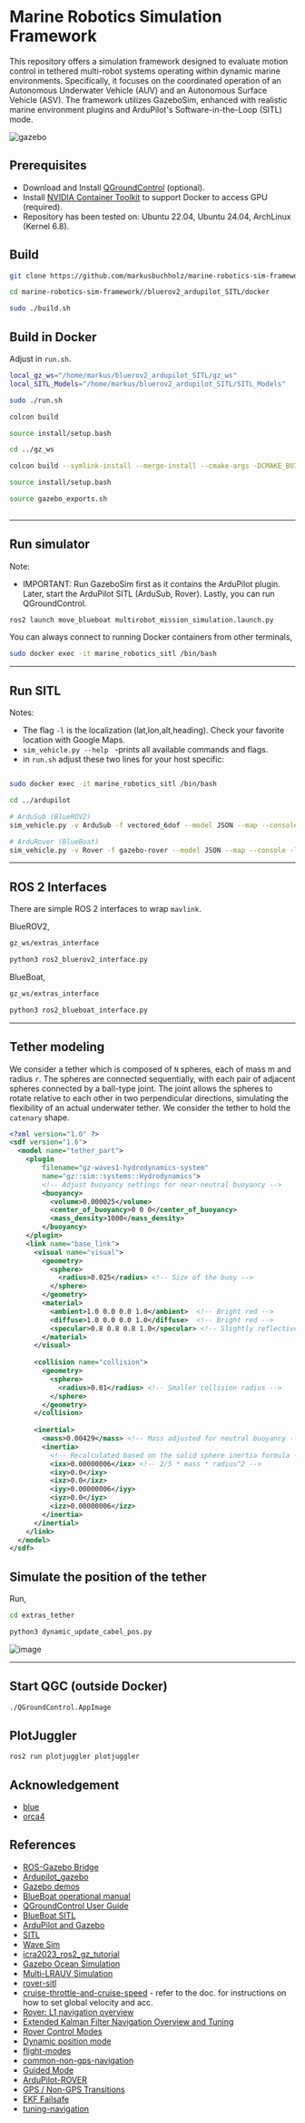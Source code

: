 # Marine Robotics Simulation Framework

This repository offers a simulation framework designed to evaluate motion control in tethered multi-robot systems operating within dynamic marine environments. Specifically, it focuses on the coordinated operation of an Autonomous Underwater Vehicle (AUV) and an Autonomous Surface Vehicle (ASV). 
The framework utilizes GazeboSim, enhanced with realistic marine environment plugins and ArduPilot's Software-in-the-Loop (SITL) mode.

![gazebo](https://github.com/user-attachments/assets/56ec1bcf-d860-478f-aedd-edbe9974b36e)

## Prerequisites

- Download and Install [QGroundControl](https://docs.qgroundcontrol.com/master/en/qgc-user-guide/getting_started/download_and_install.html) (optional).
- Install [NVIDIA Container Toolkit](https://docs.nvidia.com/datacenter/cloud-native/container-toolkit/latest/install-guide.html) to support Docker to access GPU (required).
- Repository has been tested on: Ubuntu 22.04, Ubuntu 24.04, ArchLinux (Kernel 6.8).


## Build

```bash
git clone https://github.com/markusbuchholz/marine-robotics-sim-framework/git

cd marine-robotics-sim-framework//bluerov2_ardupilot_SITL/docker

sudo ./build.sh

```

## Build in Docker

Adjust in ```run.sh```.

```bash
local_gz_ws="/home/markus/bluerov2_ardupilot_SITL/gz_ws"
local_SITL_Models="/home/markus/bluerov2_ardupilot_SITL/SITL_Models"
```

```bash
sudo ./run.sh

colcon build

source install/setup.bash

cd ../gz_ws

colcon build --symlink-install --merge-install --cmake-args -DCMAKE_BUILD_TYPE=RelWithDebInfo -DBUILD_TESTING=ON -DCMAKE_CXX_STANDARD=17

source install/setup.bash

source gazebo_exports.sh
 
```
---

## Run simulator

Note:
- IMPORTANT: Run GazeboSim first as it contains the ArduPilot plugin. Later, start the ArduPilot SITL (ArduSub, Rover). Lastly, you can run QGroundControl.

```bash
ros2 launch move_blueboat multirobot_mission_simulation.launch.py
```

You can always connect to running Docker containers from other terminals,

```bash
sudo docker exec -it marine_robotics_sitl /bin/bash
```
---

## Run SITL

Notes:

- The flag ```-l``` is the localization (lat,lon,alt,heading). Check your favorite location with Google Maps.
- ```sim_vehicle.py --help ``` -prints all available commands and flags.
- in ```run.sh``` adjust these two lines for your host specific:


```bash

sudo docker exec -it marine_robotics_sitl /bin/bash

cd ../ardupilot

# ArduSub (BlueROV2)
sim_vehicle.py -v ArduSub -f vectored_6dof --model JSON --map --console -l 55.99541530863445,-3.3010225004910683,0,0 -I0

# ArduRover (BlueBoat)
sim_vehicle.py -v Rover -f gazebo-rover --model JSON --map --console -l 55.99541530863445,-3.3010225004910683,0,0 -I1

```
---

## ROS 2 Interfaces

There are simple ROS 2 interfaces to wrap ```mavlink```. 

BlueROV2,

```bash
gz_ws/extras_interface

python3 ros2_bluerov2_interface.py
```

BlueBoat,

```bash
gz_ws/extras_interface

python3 ros2_blueboat_interface.py
```

---
## Tether modeling

We consider a tether which is composed of ```N``` spheres, each of mass m and radius ```r```. 
The spheres are connected sequentially, with each pair of adjacent spheres connected by a ball-type joint.
The joint allows the spheres to rotate relative to each other in two perpendicular directions, simulating the flexibility of an actual underwater tether.
We consider the tether to hold the ```catenary``` shape. 


```xml
<?xml version="1.0" ?>
<sdf version="1.6">
  <model name="tether_part">        
    <plugin
        filename="gz-waves1-hydrodynamics-system"
        name="gz::sim::systems::Hydrodynamics">
        <!-- Adjust buoyancy settings for near-neutral buoyancy -->
        <buoyancy>
          <volume>0.000025</volume>
          <center_of_buoyancy>0 0 0</center_of_buoyancy>
          <mass_density>1000</mass_density> 
        </buoyancy>
    </plugin>
    <link name="base_link">
      <visual name="visual">
        <geometry>
          <sphere>
            <radius>0.025</radius> <!-- Size of the buoy -->
          </sphere>
        </geometry>
        <material>
          <ambient>1.0 0.0 0.0 1.0</ambient>  <!-- Bright red -->
          <diffuse>1.0 0.0 0.0 1.0</diffuse>  <!-- Bright red -->
          <specular>0.8 0.8 0.8 1.0</specular> <!-- Slightly reflective -->
        </material>
      </visual>
      
      <collision name="collision">
        <geometry>
          <sphere>
            <radius>0.01</radius> <!-- Smaller collision radius -->
          </sphere>
        </geometry>
      </collision>
      
      <inertial>
        <mass>0.00429</mass> <!-- Mass adjusted for neutral buoyancy -->
        <inertia>
          <!-- Recalculated based on the solid sphere inertia formula -->
          <ixx>0.00000006</ixx> <!-- 2/5 * mass * radius^2 -->
          <ixy>0.0</ixy>
          <ixz>0.0</ixz>
          <iyy>0.00000006</iyy>
          <iyz>0.0</iyz>
          <izz>0.00000006</izz>
        </inertia>
      </inertial>
    </link>
  </model>
</sdf>

```


## Simulate the position of the tether

Run,
```bash
cd extras_tether

python3 dynamic_update_cabel_pos.py
```



![image](https://github.com/user-attachments/assets/885abed6-2334-42dc-bf4f-20a5430df920)



---
## Start QGC (outside Docker)

```bash
./QGroundControl.AppImage
```

## PlotJuggler

```bash
ros2 run plotjuggler plotjuggler
```

## Acknowledgement

- [blue](https://github.com/Robotic-Decision-Making-Lab/blue)
- [orca4](https://github.com/clydemcqueen/orca4)

## References

- [ROS-Gazebo Bridge](https://github.com/gazebosim/ros_gz/tree/ros2/ros_gz_bridge)
- [Ardupilot_gazebo](https://github.com/ArduPilot/ardupilot_gazebo)
- [Gazebo demos](https://github.com/gazebosim/ros_gz/tree/ros2/ros_gz_sim_demos)
- [BlueBoat operational manual](https://bluerobotics.com/learn/blueboat-operators-guide/)
- [QGroundControl User Guide](https://docs.qgroundcontrol.com/master/en/qgc-user-guide/)
- [BlueBoat SITL](https://github.com/ArduPilot/SITL_Models/blob/master/Gazebo/docs/BlueBoat.md)
- [ArduPilot and Gazebo](https://ardupilot.org/dev/docs/sitl-with-gazebo.html)
- [SITL](https://www.ardusub.com/developers/sitl.html)
- [Wave Sim](https://github.com/srmainwaring/asv_wave_sim)
- [icra2023_ros2_gz_tutorial](https://github.com/osrf/icra2023_ros2_gz_tutorial?tab=readme-ov-file#overview)
- [Gazebo Ocean Simulation](https://docs.google.com/presentation/d/1JXwWMPPVT7y03Vr6cWtrwAwyvdysmg3NW9ZmI276dMY/edit#slide=id.p)
- [Multi-LRAUV Simulation](https://docs.google.com/presentation/d/1RIuvOOTdQvoAKKRzGnNZW8Ikp_VGVaUOyAZc-BANXdo/edit#slide=id.g71c89e7412_2_52)
- [rover-sitl](https://ardupilot.org/dev/docs/rover-sitlmavproxy-tutorial.html)
- [cruise-throttle-and-cruise-speed](https://ardupilot.org/rover/docs/rover-tuning-throttle-and-speed.html#cruise-throttle-and-cruise-speed) - refer to the doc. for instructions on how to set global velocity and acc.
- [Rover: L1 navigation overview](https://ardupilot.org/dev/docs/rover-L1.html)
- [Extended Kalman Filter Navigation Overview and Tuning](https://ardupilot.org/dev/docs/extended-kalman-filter.html)
- [Rover Control Modes](https://ardupilot.org/rover/docs/rover-control-modes.html)
- [Dynamic position mode](https://ardupilot.org/rover/docs/loiter-mode.html)
- [flight-modes](https://ardupilot.org/copter/docs/flight-modes.html)
- [common-non-gps-navigation](https://ardupilot.org/copter/docs/common-non-gps-navigation-landing-page.html)
- [Guided Mode](https://ardupilot.org/copter/docs/ac2_guidedmode.html)
- [ArduPilot-ROVER](https://ardupilot.org/rover/index.html)
- [GPS / Non-GPS Transitions](https://ardupilot.org/copter/docs/common-non-gps-to-gps.html)
- [EKF Failsafe](https://ardupilot.org/copter/docs/ekf-inav-failsafe.html)
- [tuning-navigation](https://ardupilot.org/rover/docs/rover-tuning-navigation.html)



